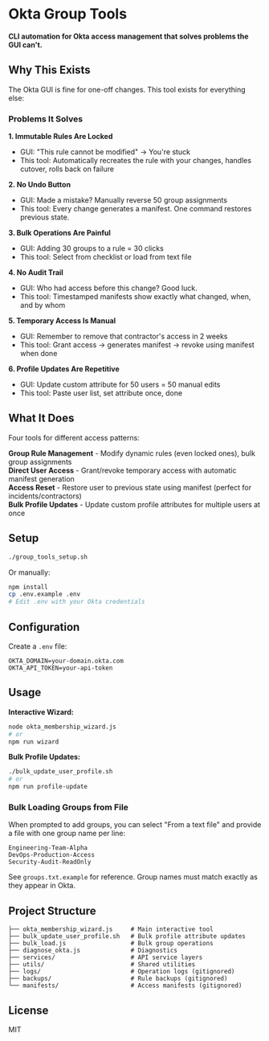 # Okta Group Tools

**CLI automation for Okta access management that solves problems the GUI can't.**

## Why This Exists

The Okta GUI is fine for one-off changes. This tool exists for everything else:

### Problems It Solves

**1. Immutable Rules Are Locked**
- GUI: "This rule cannot be modified" → You're stuck
- This tool: Automatically recreates the rule with your changes, handles cutover, rolls back on failure

**2. No Undo Button**
- GUI: Made a mistake? Manually reverse 50 group assignments
- This tool: Every change generates a manifest. One command restores previous state.

**3. Bulk Operations Are Painful**
- GUI: Adding 30 groups to a rule = 30 clicks
- This tool: Select from checklist or load from text file

**4. No Audit Trail**
- GUI: Who had access before this change? Good luck.
- This tool: Timestamped manifests show exactly what changed, when, and by whom

**5. Temporary Access Is Manual**
- GUI: Remember to remove that contractor's access in 2 weeks
- This tool: Grant access → generates manifest → revoke using manifest when done

**6. Profile Updates Are Repetitive**
- GUI: Update custom attribute for 50 users = 50 manual edits
- This tool: Paste user list, set attribute once, done

## What It Does

Four tools for different access patterns:

**Group Rule Management** - Modify dynamic rules (even locked ones), bulk group assignments  
**Direct User Access** - Grant/revoke temporary access with automatic manifest generation  
**Access Reset** - Restore user to previous state using manifest (perfect for incidents/contractors)  
**Bulk Profile Updates** - Update custom profile attributes for multiple users at once

## Setup

```bash
./group_tools_setup.sh
```

Or manually:
```bash
npm install
cp .env.example .env
# Edit .env with your Okta credentials
```

## Configuration

Create a `.env` file:
```
OKTA_DOMAIN=your-domain.okta.com
OKTA_API_TOKEN=your-api-token
```

## Usage

**Interactive Wizard:**
```bash
node okta_membership_wizard.js
# or
npm run wizard
```

**Bulk Profile Updates:**
```bash
./bulk_update_user_profile.sh
# or
npm run profile-update
```

### Bulk Loading Groups from File

When prompted to add groups, you can select "From a text file" and provide a file with one group name per line:

```
Engineering-Team-Alpha
DevOps-Production-Access
Security-Audit-ReadOnly
```

See `groups.txt.example` for reference. Group names must match exactly as they appear in Okta.

## Project Structure

```
├── okta_membership_wizard.js     # Main interactive tool
├── bulk_update_user_profile.sh   # Bulk profile attribute updates
├── bulk_load.js                  # Bulk group operations
├── diagnose_okta.js              # Diagnostics
├── services/                     # API service layers
├── utils/                        # Shared utilities
├── logs/                         # Operation logs (gitignored)
├── backups/                      # Rule backups (gitignored)
└── manifests/                    # Access manifests (gitignored)
```

## License

MIT
